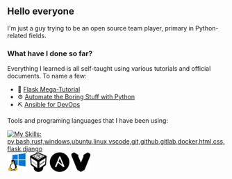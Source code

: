 ## Hello everyone
I'm just a guy trying to be an open source team player, primary in Python-related fields.

### What have I done so far?
<!-- Emoji from "ikatyang/emoji-cheat-sheet"-->
Everything I learned is all self-taught using various tutorials and official documents. To name a few: 
- :mega: [Flask Mega-Tutorial](https://blog.miguelgrinberg.com/post/the-flask-mega-tutorial-part-i-hello-world)
- :gear: [Automate the Boring Stuff with Python](https://automatetheboringstuff.com/2e/chapter0/)
- :pick: [Ansible for DevOps](https://github.com/geerlingguy/ansible-for-devops-manuscript)

Tools and programing languages that I have been using: 
<!-- Images from skillicons, and simpleicons-->

<!--
<img style="float: left;" alt="wsl" width="45px" src="images/wsl.png" aria-label="wsl" /> 
  <img style="float: left;" alt="VirtualBox" width="45px" src="images/virtualbox.svg" aria-label="VirtualBox" /> 
  <img style="float: left;" alt="ansible" width="45px" src="images/ansible.svg" aria-label="ansible" />
  <img style="float: left;" alt="vagrant" width="45px" src="images/vagrant.svg" aria-label="vagrant" />

<div class="c-img">
  <img alt="wsl" width="45px" src="images/wsl.png" aria-label="wsl" /> 
  <img alt="VirtualBox" width="45px" src="images/virtualbox.svg" aria-label="VirtualBox" /> 
  <img alt="ansible" width="45px" src="images/ansible.svg" aria-label="ansible" />
  <img alt="vagrant" width="45px" src="images/vagrant.svg" aria-label="vagrant" />
</div>


<p align="center">
  <a href="https://skillicons.dev">
    <img src="https://skillicons.dev/icons?i=py,bash,rust,windows,ubuntu,linux,vscode,git,github,gitlab,docker,html,css,flask,django" 
     alt="My Skills: py,bash,rust,windows,ubuntu,linux,vscode,git,github,gitlab,docker,html,css,flask,django" 
     aria-label="My Skills: py,bash,rust,windows,ubuntu,linux,vscode,git,github,gitlab,docker,html,css,flask,django" /> 
  </a>
</p>
-->

<div class="skill-container">
  <a href="https://skillicons.dev">
    <img src="https://skillicons.dev/icons?i=py,bash,rust,windows,ubuntu,linux,vscode,git,github,gitlab,docker,html,css,flask,django" 
         alt="My Skills: py,bash,rust,windows,ubuntu,linux,vscode,git,github,gitlab,docker,html,css,flask,django" 
         aria-label="My Skills: py,bash,rust,windows,ubuntu,linux,vscode,git,github,gitlab,docker,html,css,flask,django" /> 
  </a>
</div>

<div class="image-container">
  <img alt="wsl" width="45px" src="images/wsl.png" aria-label="wsl" /> 
  <img alt="VirtualBox" width="45px" src="images/virtualbox.svg" aria-label="VirtualBox" /> 
  <img alt="ansible" width="45px" src="images/ansible.svg" aria-label="ansible" />
  <img alt="vagrant" width="45px" src="images/vagrant.svg" aria-label="vagrant" />
</div>

